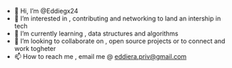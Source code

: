 - 👋 Hi, I’m @Eddiegx24
- 👀 I’m interested in , contributing and networking to land an intership in tech
- 🌱 I’m currently learning , data structures and algorithms
- 💞️ I’m looking to collaborate on , open source projects or to connect and work togheter 
- 📫 How to reach me , email me @ eddiera.priv@gmail.com

<!---
Eddiegx24/Eddiegx24 is a ✨ special ✨ repository because its `README.md` (this file) appears on your GitHub profile.
You can click the Preview link to take a look at your changes.
--->
